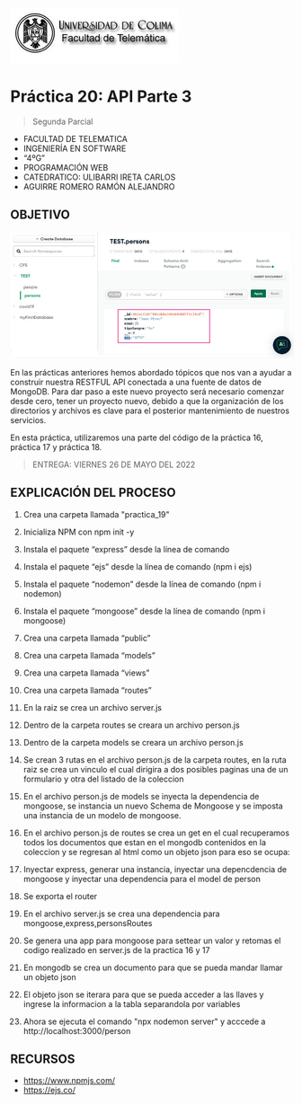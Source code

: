 ![Logo](img/ucol-logo.jpg)

# Práctica 20: API Parte 3

> Segunda Parcial

- FACULTAD DE TELEMATICA
- INGENIERÍA EN SOFTWARE
- “4ºG”
- PROGRAMACIÓN WEB
- CATEDRATICO: ULIBARRI IRETA CARLOS
- AGUIRRE ROMERO RAMÓN ALEJANDRO

## OBJETIVO

![HTTP](img/textMongo.jpg)

En las prácticas anteriores hemos abordado tópicos que nos van a ayudar a construir nuestra RESTFUL API conectada a una fuente de datos de MongoDB. Para dar paso a este nuevo proyecto será necesario comenzar desde cero, tener un proyecto nuevo, debido a que la organización de los directorios y archivos es clave para el posterior mantenimiento de nuestros servicios.

En esta práctica, utilizaremos una parte del código de la práctica 16, práctica 17 y práctica 18.

> ENTREGA: VIERNES 26 DE MAYO DEL 2022

## EXPLICACIÓN DEL PROCESO

1. Crea una carpeta llamada "practica_19"

2. Inicializa NPM con npm init -y

3. Instala el paquete “express” desde la línea de comando

4. Instala el paquete “ejs” desde la línea de comando (npm i ejs)

5. Instala el paquete “nodemon” desde la línea de comando (npm i nodemon)

6. Instala el paquete “mongoose” desde la línea de comando (npm i mongoose)

7. Crea una carpeta llamada “public”

8. Crea una carpeta llamada “models”

9. Crea una carpeta llamada “views”

10. Crea una carpeta llamada “routes”

11. En la raiz se crea un archivo server.js

12. Dentro de la carpeta routes se creara un archivo person.js

13. Dentro de la carpeta models se creara un archivo person.js

14. Se crean 3 rutas en el archivo person.js de la carpeta routes, en la ruta raiz se crea un vinculo el cual dirigira a dos posibles paginas una de un formulario y otra del listado de la coleccion

15. En el archivo person.js de models se inyecta la dependencia de mongoose, se instancia un nuevo Schema de Mongoose y se imposta una instancia de un modelo de mongoose.

16. En el archivo person.js de routes se crea un get en el cual recuperamos todos los documentos que estan en el mongodb contenidos en la coleccion y se regresan al html como un objeto json para eso se ocupa:

17. Inyectar express, generar una instancia, inyectar una depencdencia de mongoose y inyectar una dependencia para el model de person

18. Se exporta el router

19. En el archivo server.js se crea una dependencia para mongoose,express,personsRoutes

20. Se genera una app para mongoose para settear un valor y retomas el codigo realizado en server.js de la practica 16 y 17

21. En mongodb se crea un documento para que se pueda mandar llamar un objeto json

22. El objeto json se iterara para que se pueda acceder a las llaves y ingrese la informacion a la tabla separandola por variables

23. Ahora se ejecuta el comando "npx nodemon server" y acccede a http://localhost:3000/person

## RECURSOS

- https://www.npmjs.com/
- https://ejs.co/
